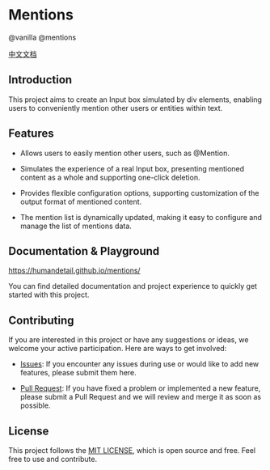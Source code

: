 # Mentions

@vanilla @mentions

[中文文档](https://github.com/humandetail/mentions/blob/main/README-zh_CN.md)

## Introduction

This project aims to create an Input box simulated by div elements, enabling users to conveniently mention other users or entities within text.

## Features

- Allows users to easily mention other users, such as @Mention.

- Simulates the experience of a real Input box, presenting mentioned content as a whole and supporting one-click deletion.

- Provides flexible configuration options, supporting customization of the output format of mentioned content.

- The mention list is dynamically updated, making it easy to configure and manage the list of mentions data.

## Documentation & Playground

https://humandetail.github.io/mentions/

You can find detailed documentation and project experience to quickly get started with this project.

## Contributing

If you are interested in this project or have any suggestions or ideas, we welcome your active participation. Here are ways to get involved:

- [Issues](https://github.com/humandetail/mentions/issues): If you encounter any issues during use or would like to add new features, please submit them here.

- [Pull Request](https://github.com/humandetail/mentions/pulls): If you have fixed a problem or implemented a new feature, please submit a Pull Request and we will review and merge it as soon as possible.

## License

This project follows the [MIT LICENSE](https://github.com/humandetail/mentions/blob/main/LICENSE), which is open source and free. Feel free to use and contribute.